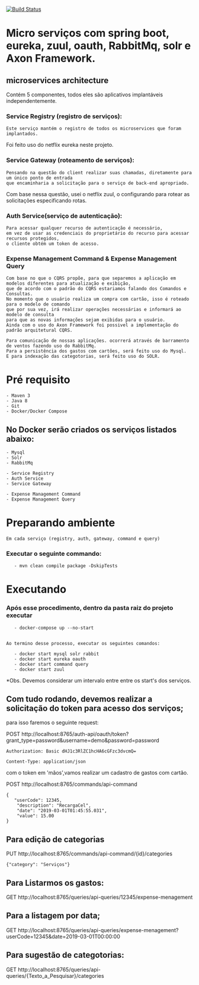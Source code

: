 [![Build Status](https://travis-ci.org/adslima/TestBackJava.svg?branch=master)](https://travis-ci.org/adslima/TestBackJava)


# Micro serviços com spring boot, eureka, zuul, oauth, RabbitMq, solr e Axon Framework.


## microservices architecture

Contém 5 componentes, todos eles são aplicativos implantáveis ​​independentemente.


### Service Registry (registro de serviços):

	Este serviço mantém o registro de todos os microservices que foram implantados.
Foi feito uso do netflix eureka neste projeto.

### Service Gateway (roteamento de serviços):

	Pensando na questão do client realizar suas chamadas, diretamente para um único ponto de entrada 
	que encaminharia a solicitação para o serviço de back-end apropriado. 
Com base nessa questão, 	usei o netflix zuul, o configurando para rotear as solicitações especificando rotas.

### Auth Service(serviço de autenticação):

	Para acessar qualquer recurso de autenticação é necessário, 
	em vez de usar as credenciais do proprietário do recurso para acessar recursos protegidos, 
	o cliente obtém um token de acesso.


### Expense Management Command & Expense Management Query

	Com base no que o CQRS propõe, para que separemos a aplicação em modelos diferentes para atualização e exibição, 
	que de acordo com o padrão do CQRS estariamos falando dos Comandos e Consultas.
	No momento que o usuário realiza um compra com cartão, isso é roteado para o modelo de comando
	que por sua vez, irá realizar operações necessárias e informará ao modelo de consulta
	para que as novas informações sejam exibidas para o usuário. 
	Ainda com o uso do Axon Framework foi possivel a implementação do padrão arquitetural CQRS.

	Para comunicação de nossas aplicações. ocorrerá através de barramento de ventos fazendo uso do RabbitMq. 
	Para a persistência dos gastos com cartões, será feito uso do Mysql.
	E para indexação das categotorias, será feito uso do SOLR.  


# Pré requisito

    - Maven 3
    - Java 8
	- Git
    - Docker/Docker Compose

## No Docker serão criados os serviços listados abaixo:

    - Mysql
    - Solr
    - RabbitMq
	
    - Service Registry
	- Auth Service
    - Service Gateway
	
	- Expense Management Command
	- Expense Management Query
	
# Preparando ambiente

	Em cada serviço (registry, auth, gateway, command e query)
	
###  Executar o seguinte commando:
       - mvn clean compile package -DskipTests
   
# Executando

###  Após esse procedimento, dentro da pasta raiz do projeto executar
	   - docker-compose up --no-start
		

	Ao termino desse processo, executar os seguintes comandos: 
	
	   - docker start mysql solr rabbit
	   - docker start eureka oauth
	   - docker start command query 
	   - docker start zuul
	   
 *Obs. Devemos considerar um intervalo entre entre os start's dos serviços.
	   

## Com tudo rodando, devemos realizar a solicitação do token para acesso dos serviços;
para isso faremos o seguinte request:

 POST 
	http://localhost:8765/auth-api/oauth/token?grant_type=password&username=demo&password=password

	Authorization: Basic dHJ1c3RlZC1hcHA6cGFzc3dvcmQ=

	Content-Type: application/json

com o token em 'mãos',vamos realizar um cadastro de gastos com cartão.

POST
	http://localhost:8765/commands/api-command

	{
       "userCode": 12345,
        "description": "RecargaCel",
        "date": "2019-03-01T01:45:55.031",
        "value": 15.00
    }

 
## Para edição de categorias

PUT 
	http://localhost:8765/commands/api-command/{id}/categories
	
	{"category": "Serviços"}

## Para Listarmos os gastos:
	
GET
	http://localhost:8765/queries/api-queries/12345/expense-menagement

## Para a listagem por data;

GET
	http://localhost:8765/queries/api-queries/expense-menagement?userCode=12345&date=2019-03-01T00:00:00
	

## Para sugestão de categotorias:

GET
	http://localhost:8765/queries/api-queries/{Texto_a_Pesquisar}/categories
	
